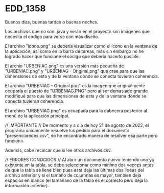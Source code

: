 # EDD_1358

Buenos días, buenas tardes o buenas noches.

Los archivos que no son .java y verán en el proyecto son imágenes que necesita el código para verse con más diseño.

El archivo "icono.png" se debería visualizar como el ícono en la ventana de la aplicación, así como en la barra de tareas, más sin embargo no he logrado hacer que funcione el código que debería hacerlo posible.

El archio "URBENIAC.png" es una versión más pequeña de "URBENIAC.png" y "URBENIAG - Original.png" que cree para que las dimensiones de esta y de la ventana donde se conecta tuvieran coherencia.

El archivo "URBENIAG - Original.png" es la imagen que originalmente ocuparía el puesto de "URBENIAG.PNG" pero al ser demasiado grande modifiqué para que las dimensiones de esta y de la ventana donde se conecta tuvieran coherencia.

El archivo "URBENIAG.png" es ocuapada para la cabecera posterior al menú de la aplicación principal.

// IMPORTANTE //
De momento y a día de hoy 21 de agosto de 2022, el programa únicamente resuelve los pedido para el documento "presenciaredes.csv", no he encontrado manera de resolver esa parte pero funciona.

Además, cabe recalcar que sí lee otros archivos.csv.

// ERRORES CONOCIDOS //
Al abrir un documento nuevo teniendo uno ya existente en la tabla, se debe seleccionar como mínimo dos vecces antes de que la tabla se llene bien pues esta deja las últimas dos lineas del archivo anterior y si el tamaño de columnas es mayor, tambien deja espacios en blanco (el tamañano de la tabla es el correcto pero deja la información anterior).

